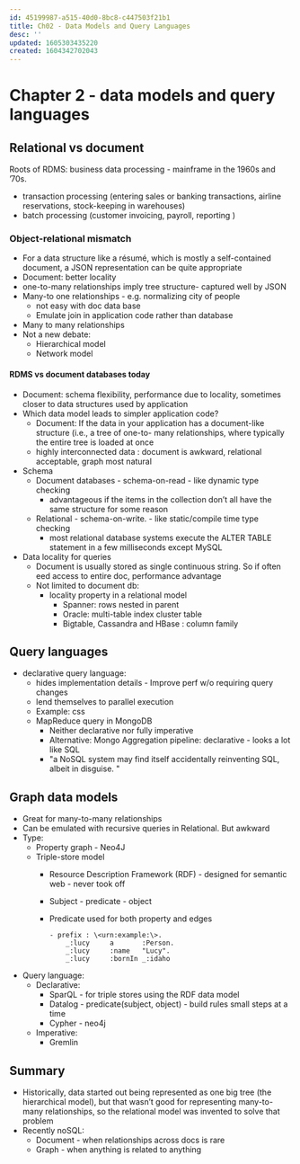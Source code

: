 ```yaml
---
id: 45199987-a515-40d0-8bc8-c447503f21b1
title: Ch02 - Data Models and Query Languages 
desc: ''
updated: 1605303435220
created: 1604342702043
---
```


# Chapter 2 - data models and query languages 

## Relational vs document 
Roots of RDMS: business data processing - mainframe in the 1960s and ’70s. 
-  transaction processing (entering sales or banking transactions, airline reservations, stock-keeping in warehouses) 
- batch processing (customer invoicing, payroll, reporting )

### Object-relational mismatch
- For a data structure like a résumé, which is mostly a self-contained document, a JSON representation can be quite appropriate 
- Document: better locality 
- one-to-many relationships imply tree structure- captured well by JSON
- Many-to one relationships - e.g. normalizing city of people 
    - not easy with doc data base 
    - Emulate join in application code rather than database
- Many to many relationships
- Not a new debate:
    - Hierarchical model
    - Network model

#### RDMS vs document databases today
- Document: schema flexibility, performance due to locality, sometimes closer to data structures used by application 
- Which data model leads to simpler application code? 
    - Document: If the data in your application has a document-like structure (i.e., a tree of one-to- many relationships, where typically the entire tree is loaded at once 
    - highly interconnected data : document is awkward, relational acceptable, graph most natural
- Schema
    - Document databases - schema-on-read - like dynamic type checking 
        -  advantageous if the items in the collection don’t all have the same structure for some reason 
    - Relational - schema-on-write. -  like static/compile time type checking
        -  most relational database systems execute the ALTER TABLE statement in a few milliseconds except MySQL 
- Data locality for queries
    - Document is usually stored as single continuous string. So if often eed access to entire doc, performance advantage
    - Not limited to document db:
        -   locality property in a relational model 
            - Spanner: rows nested in parent
            - Oracle: multi-table index cluster table
            - Bigtable, Cassandra and HBase : column family 

## Query languages
- declarative query language: 
    - hides implementation details - Improve perf w/o requiring query changes 
    - lend themselves to parallel execution 
    - Example: css
    - MapReduce query in MongoDB
        -  Neither declarative nor fully imperative
        -  Alternative: Mongo Aggregation pipeline: declarative - looks a lot like SQL 
        -  "a NoSQL system may find itself accidentally reinventing SQL, albeit in disguise. " 
## Graph data models
- Great for many-to-many relationships 
- Can be emulated with recursive queries in Relational. But awkward
- Type: 
    - Property graph - Neo4J
    - Triple-store model
        -  Resource Description Framework (RDF) - designed for semantic web - never took off 
        -  Subject - predicate - object 
        -  Predicate used for both property and edges
            
            ```
            - prefix : \<urn:example:\>.
                _:lucy     a       :Person.
                _:lucy     :name   "Lucy".
                _:lucy     :bornIn _:idaho
            ```
- Query language:
    - Declarative:
        -  SparQL - for triple stores using the RDF data model
        -  Datalog - predicate(subject, object) - build rules small steps at a time 
        -  Cypher - neo4j 
    - Imperative: 
        -  Gremlin

## Summary
- Historically, data started out being represented as one big tree (the hierarchical model), but that wasn’t good for representing many-to-many relationships, so the relational model was invented to solve that problem 
- Recently noSQL:
    - Document - when relationships across docs is rare
    - Graph  - when anything is related to anything 
		
